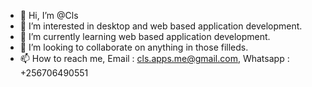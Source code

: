 - 👋 Hi, I’m @Cls
- 👀 I’m interested in desktop and web based application development.
- 🌱 I’m currently learning web based application development.
- 💞️ I’m looking to collaborate on anything in those filleds.
- 📫 How to reach me, Email : cls.apps.me@gmail.com, Whatsapp : +256706490551

<!---
ClsApps/ClsApps is a ✨ special ✨ repository because its `README.md` (this file) appears on your GitHub profile.
You can click the Preview link to take a look at your changes.
--->

